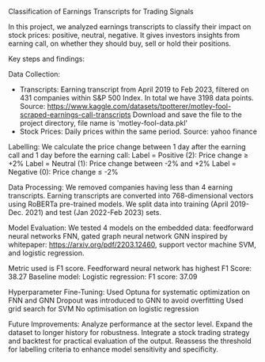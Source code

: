 Classification of Earnings Transcripts for Trading Signals

In this project, we analyzed earnings transcripts to classify their impact on stock prices: positive, neutral, negative.
It gives investors insights from earning call, on whether they should buy, sell or hold their positions.

Key steps and findings:

Data Collection:
- Transcripts: Earning transcript from April 2019 to Feb 2023, filtered on 431 companies within S&P 500 Index.
In total we have 3198 data points.
Source: https://www.kaggle.com/datasets/tpotterer/motley-fool-scraped-earnings-call-transcripts
Download and save the file to the project directory, file name is 'motley-fool-data.pkl'
- Stock Prices: Daily prices within the same period.
Source: yahoo finance

Labelling: We calculate the price change between 1 day after the earning call and 1 day before the earning call:
Label = Positive (2): Price change ≥ +2%
Label = Neutral (1): Price change between -2% and +2%
Label = Negative (0): Price change ≤ -2%

Data Processing:
We removed companies having less than 4 earning transcripts.
Earning transcripts are converted into 768-dimensional vectors using RoBERTa pre-trained models.
We split data into training (April 2019-Dec. 2021) and test (Jan 2022-Feb 2023) sets.

Model Evaluation:
We tested 4 models on the embedded data: 
feedforward neural networks FNN,
gated graph neural network GNN inspired by whitepaper: https://arxiv.org/pdf/2203.12460,
support vector machine SVM, 
and logistic regression.

Metric used is F1 score.
Feedforward neural network has highest F1 Score: 38.27
Baseline model: Logistic regression: F1 score: 37.09

Hyperparameter Fine-Tuning:
Used Optuna for systematic optimization on FNN and GNN
Dropout was introduced to GNN to avoid overfitting
Used grid search for SVM
No optimisation on logistic regression

Future Improvements:
Analyze performance at the sector level.
Expand the dataset to longer history for robustness.
Integrate a stock trading strategy and backtest for practical evaluation of the output.
Reassess the threshold for labelling criteria to enhance model sensitivity and specificity.
